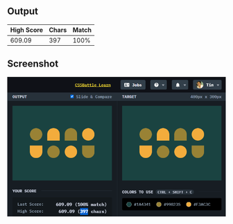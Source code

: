 ## Output

| High Score | Chars | Match |
| ---------- | ----- | ----- |
| 609.09     | 397   | 100%  |

## Screenshot

![screenshot](screenshot.png)
